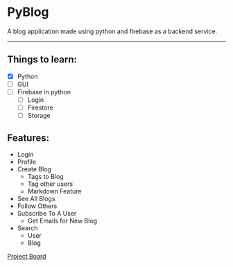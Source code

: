 # PyBlog

A blog application made using python and firebase as a backend service.

---

## Things to learn:

- [x]  Python
- [ ]  GUI
- [ ]  Firebase in python
    - [ ]  Login
    - [ ]  Firestore
    - [ ]  Storage

## **Features**:

- Login
- Profile
- Create Blog
    - Tags to Blog
    - Tag other users
    - Markdown Feature
- See All Blogs
- Follow Others
- Subscribe To A User
    - Get Emails for New Blog
- Search
    - User
    - Blog

[Project Board](PyBlog%207a1f9664eabf4459b7699e91c8056636/Project%20Board%20a5a7aa69ad9a4ff4bbf33d67fbfee1d5.csv)